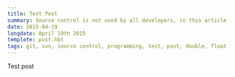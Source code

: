 ```yaml
---
title: Test Post
summary: Source control is not used by all developers, in this article I explain why it should be.
date: 2015-04-19
longdate: April 19th 2015
template: post.hbt
tags: git, svn, source control, programming, test, post, double, float, now
---
```


Test post

